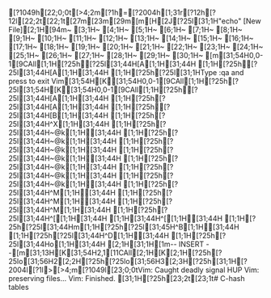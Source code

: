 [?1049h[22;0;0t[>4;2m[?1h=[?2004h[1;31r[?12h[?12l[22;2t[22;1t[27m[23m[29m[m[H[2J[?25l[31;1H"echo" [New File][2;1H[94m~                                                                      [3;1H~                                                                      [4;1H~                                                                      [5;1H~                                                                      [6;1H~                                                                      [7;1H~                                                                      [8;1H~                                                                      [9;1H~                                                                      [10;1H~                                                                      [11;1H~                                                                      [12;1H~                                                                      [13;1H~                                                                      [14;1H~                                                                      [15;1H~                                                                      [16;1H~                                                                      [17;1H~                                                                      [18;1H~                                                                      [19;1H~                                                                      [20;1H~                                                                      [21;1H~                                                                      [22;1H~                                                                      [23;1H~                                                                      [24;1H~                                                                      [25;1H~                                                                      [26;1H~                                                                      [27;1H~                                                                      [28;1H~                                                                      [29;1H~                                                                      [30;1H~                                                                      [m[31;54H0,0-1[9CAll[1;1H[?25h[?25l[31;44H[A[1;1H[31;44H  [1;1H[?25h[?25l[31;44H[A[1;1H[31;44H  [1;1H[?25h[?25l[31;1HType  :qa  and press <Enter> to exit Vim[31;54H[K[31;54H0,0-1[9CAll[1;1H[?25h[?25l[31;54H[K[31;54H0,0-1[9CAll[1;1H[?25h[?25l[31;44H[A[1;1H[31;44H  [1;1H[?25h[?25l[31;44H[A[1;1H[31;44H  [1;1H[?25h[?25l[31;44H[B[1;1H[31;44H  [1;1H[?25h[?25l[31;44H^X[1;1H[31;44H  [1;1H[?25h[?25l[31;44H~@k[1;1H[31;44H   [1;1H[?25h[?25l[31;44H~@k[1;1H[31;44H   [1;1H[?25h[?25l[31;44H~@k[1;1H[31;44H   [1;1H[?25h[?25l[31;44H~@k[1;1H[31;44H   [1;1H[?25h[?25l[31;44H~@k[1;1H[31;44H   [1;1H[?25h[?25l[31;44H~@k[1;1H[31;44H   [1;1H[?25h[?25l[31;44H~@k[1;1H[31;44H   [1;1H[?25h[?25l[31;44H^M[1;1H[31;44H  [1;1H[?25h[?25l[31;44H^M[1;1H[31;44H  [1;1H[?25h[?25l[31;44H^M[1;1H[31;44H  [1;1H[?25h[?25l[31;44H^[[1;1H[31;44H  [1;1H[31;44H^[[1;1H[31;44H  [1;1H[?25h[?25l[31;44Hm[1;1H[?25h[?25l[31;45H^B[1;1H[31;44H   [1;1H[?25h[?25l[31;44H^D[1;1H[31;44H  [1;1H[?25h[?25l[31;44Ho[1;1H[31;44H [2;1H[31;1H[1m-- INSERT --[m[31;13H[K[31;54H2,1[11CAll[2;1H[K[2;1H[?25h[?25lo[31;56H2[2;2H[?25h[?25lo[31;56H3[2;3H[?25h[31;1H[?2004l[?1l>[>4;m[?1049l[23;0;0tVim: Caught deadly signal HUP
Vim: preserving files...
Vim: Finished.
[31;1H[?25h[23;2t[23;1t# C-hash tables
